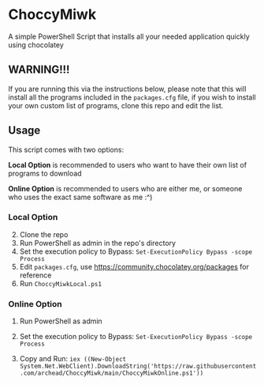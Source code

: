 # ChoccyMiwk

A simple PowerShell Script that installs all your needed application quickly using chocolatey

## WARNING!!!

If you are running this via the instructions below, please note that this will install all the programs included in the `packages.cfg` file, if you wish to install your own custom list of programs, clone this repo and edit the list.

## Usage

This script comes with two options:

**Local Option** is recommended to users who want to have their own list of programs to download

**Online Option** is recommended to users who are either me, or someone who uses the exact same software as me :^)

### Local Option

2. Clone the repo
2. Run PowerShell as admin in the repo's directory
2. Set the execution policy to Bypass: `Set-ExecutionPolicy Bypass -scope Process`
2. Edit `packages.cfg`, use https://community.chocolatey.org/packages for reference
2. Run `ChoccyMiwkLocal.ps1`

### Online Option

1. Run PowerShell as admin

1. Set the execution policy to Bypass: `Set-ExecutionPolicy Bypass -scope Process`

1. Copy and Run: `iex ((New-Object System.Net.WebClient).DownloadString('https://raw.githubusercontent.com/archead/ChoccyMiwk/main/ChoccyMiwkOnline.ps1'))`
